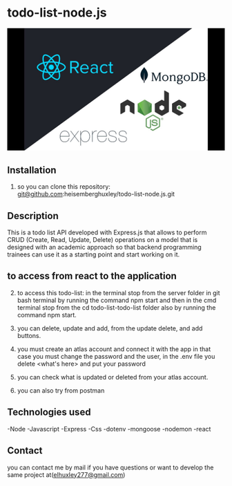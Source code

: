 # todo-list-node.js
<img src="img/todo-list.jpg" alt="A todo list
">
## Installation
 1. so you can clone this repository: git@github.com:heisemberghuxley/todo-list-node.js.git
 
## Description

This is a todo list API developed with Express.js that allows to perform CRUD (Create, Read, Update, Delete) operations on a model that is designed with an academic approach so that backend programming trainees can use it as a starting point and start working on it.

## to access from react to the application
2. to access this todo-list: in the terminal stop from the server folder in git bash terminal by running the command npm start and then in the cmd terminal stop from the cd todo-list-todo-list folder also by running the command npm start. 

3. you can delete, update and add, from the update delete, and add buttons.

4. you must create an atlas account and connect it with the app in that case you must change the password and the user, in the .env file you delete <what's here> and put your password

4. you can check what is updated or deleted from your atlas account.

5. you can also try from postman

## Technologies used
-Node
-Javascript
-Express
-Css
-dotenv
-mongoose
-nodemon
-react


## Contact 
you can contact me by mail if you have questions or want to develop the same project at(elhuxley277@gmail.com)
